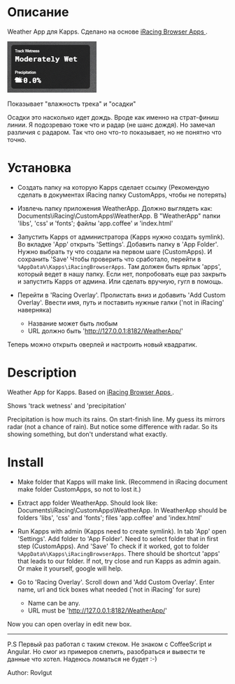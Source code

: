 # Описание

Weather App для Kapps. Сделано на основе [iRacing Browser Apps ](https://ir-apps.kutu.ru/).

![preview](img/image.png)

Показывает "влажность трека" и "осадки"

Осадки это насколько идет дождь. Вроде как именно на страт-финиш линии. Я подозреваю тоже что и радар (не шанс дождя). Но замечал различия с радаром. Так что оно что-то показывает, но не понятно что точно.

# Установка

- Создать папку на которую Kapps сделает ссылку
(Рекомендую сделать в документах iRacing папку CustomApps, чтобы не потерять)

- Извлечь папку приложения WeatherApp.
    Должно выглядеть как: Documents\iRacing\CustomApps\WeatherApp. В "WeatherApp" папки 'libs', 'css' и 'fonts'; файлы 'app.coffee' и 'index.html'

- Запустить Kapps от администратора (Kapps нужно создать symlink). Во вкладке 'App' открыть 'Settings'. Добавить папку в 'App Folder'. Нужно выбрать ту что создали на первом шаге (CustomApps). И сохранить 'Save'
    Чтобы проверить что сработало, перейти в `%AppData%\Kapps\iRacingBrowserApps`. Там должен быть ярлык 'apps', который ведет в нашу папку. Если нет, попробовать еще раз закрыть и запустить Kapps от админа. Или сделать вручную, гугл в помощь.

- Перейти в 'Racing Overlay'. Пролистать вниз и добавить 'Add Custom Overlay'. Ввести имя, путь и поставить нужные галки ('not in iRacing' наверняка)
    - Название может быть любым
    - URL должно быть 'http://127.0.0.1:8182/WeatherApp/'

Теперь можно открыть оверлей и настроить новый квадратик.


# Description

Weather App for Kapps. Based on [iRacing Browser Apps ](https://ir-apps.kutu.ru/).

Shows 'track wetness' and 'precipitation'

Precipitation is how much its rains. On start-finish line. My guess its mirrors radar (not a chance of rain). But notice some difference with radar. So its showing something, but don't understand what exactly.

# Install

- Make folder that Kapps will make link.
(Recommend in iRacing document make folder CustomApps, so not to lost it.)

- Extract app folder WeatherApp.
    Should look like: Documents\iRacing\CustomApps\WeatherApp. In WeatherApp should be folders 'libs', 'css' and 'fonts'; files 'app.coffee' and 'index.html'
    
- Run Kapps with admin (Kapps need to create symlink). In tab 'App' open 'Settings'. Add folder to 'App Folder'. Need to select folder that in first step (CustomApps). And 'Save'
    To check if it worked, got to folder `%AppData%\Kapps\iRacingBrowserApps`. There should be shortcut 'apps' that leads to our folder. If not, try close and run Kapps as admin again. Or make it yourself, google will help.

- Go to 'Racing Overlay'. Scroll down and 'Add Custom Overlay'. Enter name, url and tick boxes what needed ('not in iRacing' for sure)
    - Name can be any.
    - URL must be 'http://127.0.0.1:8182/WeatherApp/'

Now you can open overlay in edit new box.

--------
P.S Первый раз работал с таким стеком. Не знаком с CoffeeScript и Angular. Но смог из примеров слепить, разобраться и вывести те данные что хотел. Надеюсь ломаться не будет :-)

Author: Rovlgut